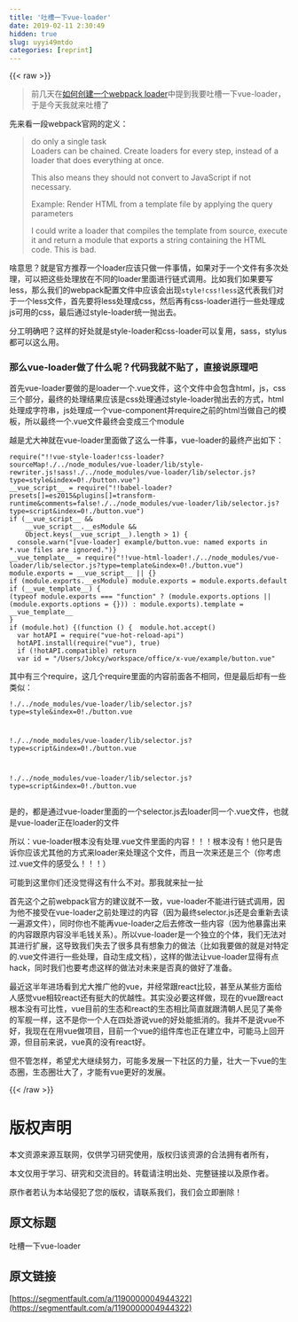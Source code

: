 ```yaml
---
title: '吐槽一下vue-loader' 
date: 2019-02-11 2:30:49
hidden: true
slug: uyyi49mtdo
categories: [reprint]
---
```


{{< raw >}}

                    
<blockquote><p>前几天在<a href="https://segmentfault.com/a/1190000004932720?_ea=731409">如何创建一个webpack loader</a>中提到我要吐槽一下vue-loader，于是今天我就来吐槽了</p></blockquote>
<p>先来看一段webpack官网的定义：</p>
<blockquote>
<p>do only a single task<br>Loaders can be chained. Create loaders for every step, instead of a loader that does everything at once.</p>
<p>This also means they should not convert to JavaScript if not necessary.</p>
<p>Example: Render HTML from a template file by applying the query parameters</p>
<p>I could write a loader that compiles the template from source, execute it and return a module that exports a string containing the HTML code. This is bad.</p>
</blockquote>
<p>啥意思？就是官方推荐一个loader应该只做一件事情，如果对于一个文件有多次处理，可以把这些处理放在不同的loader里面进行链式调用。比如我们如果要写less，那么我们的webpack配置文件中应该会出现<code>style!css!less</code>这代表我们对于一个less文件，首先要将less处理成css，然后再有css-loader进行一些处理成js可用的css，最后通过style-loader统一抛出去。</p>
<p>分工明确吧？这样的好处就是style-loader和css-loader可以复用，sass，stylus都可以这么用。</p>
<h3 id="articleHeader0">那么vue-loader做了什么呢？代码我就不贴了，直接说原理吧</h3>
<p>首先vue-loader要做的是loader一个.vue文件，这个文件中会包含html，js，css三个部分，最终的处理结果应该是css处理通过style-loader抛出去的方式，html处理成字符串，js处理成一个vue-component并require之前的html当做自己的模板，所以最终一个.vue文件最终会变成三个module</p>
<p>越是尤大神就在vue-loader里面做了这么一件事，vue-loader的最终产出如下：</p>
<div class="widget-codetool" style="display:none;">
      <div class="widget-codetool--inner">
      <span class="selectCode code-tool" data-toggle="tooltip" data-placement="top" title="" data-original-title="全选"></span>
      <span type="button" class="copyCode code-tool" data-toggle="tooltip" data-placement="top" data-clipboard-text="require(&quot;!!vue-style-loader!css-loader?sourceMap!./../node_modules/vue-loader/lib/style-rewriter.js!sass!./../node_modules/vue-loader/lib/selector.js?type=style&amp;index=0!./button.vue&quot;)
__vue_script__ = require(&quot;!!babel-loader?presets[]=es2015&amp;plugins[]=transform-runtime&amp;comments=false!./../node_modules/vue-loader/lib/selector.js?type=script&amp;index=0!./button.vue&quot;)
if (__vue_script__ &amp;&amp;
    __vue_script__.__esModule &amp;&amp;
    Object.keys(__vue_script__).length > 1) {
  console.warn(&quot;[vue-loader] example/button.vue: named exports in *.vue files are ignored.&quot;)}
__vue_template__ = require(&quot;!!vue-html-loader!./../node_modules/vue-loader/lib/selector.js?type=template&amp;index=0!./button.vue&quot;)
module.exports = __vue_script__ || {}
if (module.exports.__esModule) module.exports = module.exports.default
if (__vue_template__) {
(typeof module.exports === &quot;function&quot; ? (module.exports.options || (module.exports.options = {})) : module.exports).template = __vue_template__
}
if (module.hot) {(function () {  module.hot.accept()
  var hotAPI = require(&quot;vue-hot-reload-api&quot;)
  hotAPI.install(require(&quot;vue&quot;), true)
  if (!hotAPI.compatible) return
  var id = &quot;/Users/Jokcy/workspace/office/x-vue/example/button.vue&quot;" title="" data-original-title="复制"></span>
      <span type="button" class="saveToNote code-tool" data-toggle="tooltip" data-placement="top" title="" data-original-title="放进笔记"></span>
      </div>
      </div><pre class="hljs javascript"><code><span class="hljs-built_in">require</span>(<span class="hljs-string">"!!vue-style-loader!css-loader?sourceMap!./../node_modules/vue-loader/lib/style-rewriter.js!sass!./../node_modules/vue-loader/lib/selector.js?type=style&amp;index=0!./button.vue"</span>)
__vue_script__ = <span class="hljs-built_in">require</span>(<span class="hljs-string">"!!babel-loader?presets[]=es2015&amp;plugins[]=transform-runtime&amp;comments=false!./../node_modules/vue-loader/lib/selector.js?type=script&amp;index=0!./button.vue"</span>)
<span class="hljs-keyword">if</span> (__vue_script__ &amp;&amp;
    __vue_script__.__esModule &amp;&amp;
    <span class="hljs-built_in">Object</span>.keys(__vue_script__).length &gt; <span class="hljs-number">1</span>) {
  <span class="hljs-built_in">console</span>.warn(<span class="hljs-string">"[vue-loader] example/button.vue: named exports in *.vue files are ignored."</span>)}
__vue_template__ = <span class="hljs-built_in">require</span>(<span class="hljs-string">"!!vue-html-loader!./../node_modules/vue-loader/lib/selector.js?type=template&amp;index=0!./button.vue"</span>)
<span class="hljs-built_in">module</span>.exports = __vue_script__ || {}
<span class="hljs-keyword">if</span> (<span class="hljs-built_in">module</span>.exports.__esModule) <span class="hljs-built_in">module</span>.exports = <span class="hljs-built_in">module</span>.exports.default
<span class="hljs-keyword">if</span> (__vue_template__) {
(<span class="hljs-keyword">typeof</span> <span class="hljs-built_in">module</span>.exports === <span class="hljs-string">"function"</span> ? (<span class="hljs-built_in">module</span>.exports.options || (<span class="hljs-built_in">module</span>.exports.options = {})) : <span class="hljs-built_in">module</span>.exports).template = __vue_template__
}
<span class="hljs-keyword">if</span> (<span class="hljs-built_in">module</span>.hot) {(<span class="hljs-function"><span class="hljs-keyword">function</span> (<span class="hljs-params"></span>) </span>{  <span class="hljs-built_in">module</span>.hot.accept()
  <span class="hljs-keyword">var</span> hotAPI = <span class="hljs-built_in">require</span>(<span class="hljs-string">"vue-hot-reload-api"</span>)
  hotAPI.install(<span class="hljs-built_in">require</span>(<span class="hljs-string">"vue"</span>), <span class="hljs-literal">true</span>)
  <span class="hljs-keyword">if</span> (!hotAPI.compatible) <span class="hljs-keyword">return</span>
  <span class="hljs-keyword">var</span> id = <span class="hljs-string">"/Users/Jokcy/workspace/office/x-vue/example/button.vue"</span></code></pre>
<p>其中有三个require，这几个require里面的内容前面各不相同，但是最后却有一些类似：</p>
<div class="widget-codetool" style="display:none;">
      <div class="widget-codetool--inner">
      <span class="selectCode code-tool" data-toggle="tooltip" data-placement="top" title="" data-original-title="全选"></span>
      <span type="button" class="copyCode code-tool" data-toggle="tooltip" data-placement="top" data-clipboard-text="!./../node_modules/vue-loader/lib/selector.js?type=style&amp;index=0!./button.vue

!./../node_modules/vue-loader/lib/selector.js?type=script&amp;index=0!./button.vue

!./../node_modules/vue-loader/lib/selector.js?type=script&amp;index=0!./button.vue" title="" data-original-title="复制"></span>
      <span type="button" class="saveToNote code-tool" data-toggle="tooltip" data-placement="top" title="" data-original-title="放进笔记"></span>
      </div>
      </div><pre class="hljs awk"><code>!.<span class="hljs-regexp">/../</span>node_modules<span class="hljs-regexp">/vue-loader/</span>lib<span class="hljs-regexp">/selector.js?type=style&amp;index=0!./</span>button.vue

!.<span class="hljs-regexp">/../</span>node_modules<span class="hljs-regexp">/vue-loader/</span>lib<span class="hljs-regexp">/selector.js?type=script&amp;index=0!./</span>button.vue

!.<span class="hljs-regexp">/../</span>node_modules<span class="hljs-regexp">/vue-loader/</span>lib<span class="hljs-regexp">/selector.js?type=script&amp;index=0!./</span>button.vue</code></pre>
<p>是的，都是通过vue-loader里面的一个selector.js去loader同一个.vue文件，也就是vue-loader正在loader的文件</p>
<p>所以：vue-loader根本没有处理.vue文件里面的内容！！！根本没有！他只是告诉你应该尤其他的方式来loader来处理这个文件，而且一次来还是三个（你考虑过.vue文件的感受么！！！）</p>
<p>可能到这里你们还没觉得这有什么不对。那我就来扯一扯</p>
<p>首先这个之前webpack官方的建议就不一致，vue-loader不能进行链式调用，因为他不接受在vue-loader之前处理过的内容（因为最终selector.js还是会重新去读一遍源文件），同时你也不能再vue-loader之后去修改一些内容（因为他暴露出来的内容跟原内容没半毛钱关系）。所以vue-loader是一个独立的个体，我们无法对其进行扩展，这导致我们失去了很多具有想象力的做法（比如我要做的就是对特定的.vue文件进行一些处理，自动生成文档），这样的做法让vue-loader显得有点hack，同时我们也要考虑这样的做法对未来是否真的做好了准备。</p>
<p>最近这半年进场看到尤大推广他的vue，并经常跟react比较，甚至从某些方面给人感觉vue相较react还有挺大的优越性。其实没必要这样做，现在的vue跟react根本没有可比性，vue目前的生态和react的生态相比简直就跟清朝人民见了美帝的军舰一样，这不是你一个人在四处游说vue的好处能抵消的。我并不是说vue不好，我现在在用vue做项目，目前一个vue的组件库也正在建立中，可能马上回开源，但目前来说，vue真的没有react好。</p>
<p>但不管怎样，希望尤大继续努力，可能多发展一下社区的力量，壮大一下vue的生态圈，生态圈壮大了，才能有vue更好的发展。</p>

                
{{< /raw >}}

# 版权声明
本文资源来源互联网，仅供学习研究使用，版权归该资源的合法拥有者所有，

本文仅用于学习、研究和交流目的。转载请注明出处、完整链接以及原作者。

原作者若认为本站侵犯了您的版权，请联系我们，我们会立即删除！

## 原文标题
吐槽一下vue-loader

## 原文链接
[https://segmentfault.com/a/1190000004944322](https://segmentfault.com/a/1190000004944322)

